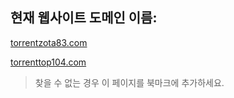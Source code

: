 ## 현재 웹사이트 도메인 이름:

[torrentzota83.com](https://torrentzota83.com)

[torrenttop104.com](https://torrenttop104.com)


> 찾을 수 없는 경우 이 페이지를 북마크에 추가하세요.
